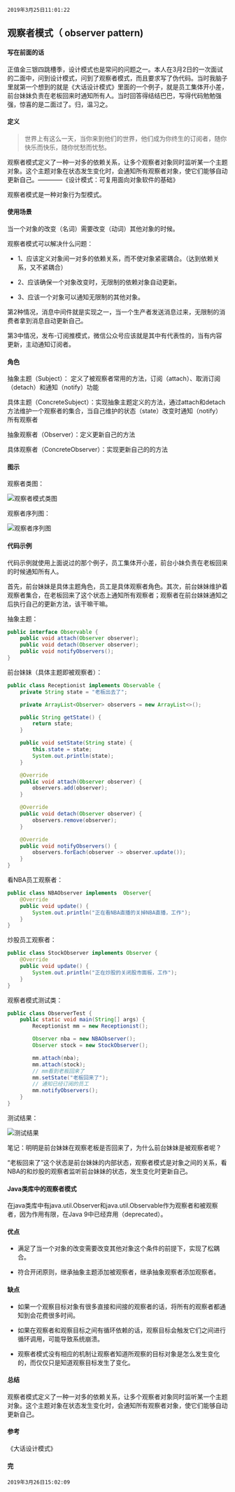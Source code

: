 `2019年3月25日11:01:22`

## 观察者模式（ observer pattern)

#### 写在前面的话

正值金三银四跳槽季，设计模式也是常问的问题之一。本人在3月2日的一次面试的二面中，问到设计模式，问到了观察者模式，而且要求写了伪代码。当时我脑子里就第一个想到的就是《大话设计模式》里面的一个例子，就是员工集体开小差，前台妹妹负责在老板回来时通知所有人。当时回答得结结巴巴，写得代码勉勉强强，惊喜的是二面过了。归，温习之。

#### 定义

>世界上有这么一天，当你来到他们的世界，他们成为你终生的订阅者，随你快乐而快乐，随你忧愁而忧愁。

观察者模式定义了一种一对多的依赖关系，让多个观察者对象同时监听某一个主题对象。这个主题对象在状态发生变化时，会通知所有观察者对象，使它们能够自动更新自己。————《设计模式：可复用面向对象软件的基础》

观察者模式是一种对象行为型模式。

#### 使用场景

当一个对象的改变（名词）需要改变（动词）其他对象的时候。

观察者模式可以解决什么问题：

- 1、应该定义对象间一对多的依赖关系，而不使对象紧密耦合。（达到依赖关系，又不紧耦合）

- 2、应该确保一个对象改变时，无限制的依赖对象自动更新。

- 3、应该一个对象可以通知无限制的其他对象。

第2种情况，消息中间件就是实现之一，当一个生产者发送消息过来，无限制的消费者拿到消息自动更新自己。

第3中情况，发布-订阅推模式，微信公众号应该就是其中有代表性的，当有内容更新，主动通知订阅者。

#### 角色

抽象主题（Subject）： 定义了被观察者常用的方法，订阅（attach）、取消订阅（detach）和通知（notify）功能

具体主题（ConcreteSubject）：实现抽象主题定义的方法，通过attach和detach方法维护一个观察者的集合，当自己维护的状态（state）改变时通知（notify）所有观察者

抽象观察者（Observer）：定义更新自己的方法

具体观察者（ConcreteObserver）：实现更新自己的的方法

#### 图示

观察者类图：

![观察者模式类图](https://raw.githubusercontent.com/Mingmingcome/cnblogs/master/images/observer-uml-diagram.jpg)

观察者序列图：

![观察者序列图](https://raw.githubusercontent.com/Mingmingcome/cnblogs/master/images/observer-sequence-diagram.jpg)


#### 代码示例

代码示例就使用上面说过的那个例子，员工集体开小差，前台小妹负责在老板回来的时候通知所有人。

首先，前台妹妹是具体主题角色，员工是具体观察者角色。其次，前台妹妹维护着观察者集合，在老板回来了这个状态上通知所有观察者；观察者在前台妹妹通知之后执行自己的更新方法，该干嘛干嘛。

抽象主题：

``` java
public interface Observable {
    public void attach(Observer observer);
    public void detach(Observer observer);
    public void notifyObservers();
}
```


前台妹妹（具体主题即被观察者）：

``` java
public class Receptionist implements Observable {
    private String state = "老板出去了";

    private ArrayList<Observer> observers = new ArrayList<>();

    public String getState() {
        return state;
    }

    public void setState(String state) {
        this.state = state;
        System.out.println(state);
    }

    @Override
    public void attach(Observer observer) {
        observers.add(observer);
    }

    @Override
    public void detach(Observer observer) {
        observers.remove(observer);
    }

    @Override
    public void notifyObservers() {
        observers.forEach(observer -> observer.update());
    }
}
```

看NBA员工观察者：

``` java
public class NBAObserver implements  Observer{
    @Override
    public void update() {
        System.out.println("正在看NBA直播的关掉NBA直播，工作");
    }
}
```

炒股员工观察者：

``` java
public class StockObserver implements Observer {
    @Override
    public void update() {
        System.out.println("正在炒股的关闭股市面板，工作");
    }
}
```

观察者模式测试类：

``` java
public class ObserverTest {
    public static void main(String[] args) {
        Receptionist mm = new Receptionist();

        Observer nba = new NBAObserver();
        Observer stock = new StockObserver();

        mm.attach(nba);
        mm.attach(stock);
        // mm看到老板回来了
        mm.setState("老板回来了");
        // 通知已经订阅的员工
        mm.notifyObservers();
    }
}
```

测试结果：

![测试结果](https://raw.githubusercontent.com/Mingmingcome/cnblogs/master/images/observer-test-result.png)

笔记：明明是前台妹妹在观察老板是否回来了，为什么前台妹妹是被观察者呢？

“老板回来了”这个状态是前台妹妹的内部状态，观察者模式是对象之间的关系，看NBA的和炒股的观察者监听前台妹妹的状态，发生变化时更新自己。

#### Java类库中的观察者模式

在java类库中有java.util.Observer和java.util.Observable作为观察者和被观察者，因为作用有限，在Java 9中已经弃用（deprecated）。

#### 优点

- 满足了当一个对象的改变需要改变其他对象这个条件的前提下，实现了松耦合。

- 符合开闭原则，继承抽象主题添加被观察者，继承抽象观察者添加观察者。


#### 缺点

- 如果一个观察目标对象有很多直接和间接的观察者的话，将所有的观察者都通知到会花费很多时间。

- 如果在观察者和观察目标之间有循环依赖的话，观察目标会触发它们之间进行循环调用，可能导致系统崩溃。

- 观察者模式没有相应的机制让观察者知道所观察的目标对象是怎么发生变化的，而仅仅只是知道观察目标发生了变化。

#### 总结

观察者模式定义了一种一对多的依赖关系，让多个观察者对象同时监听某一个主题对象。这个主题对象在状态发生变化时，会通知所有观察者对象，使它们能够自动更新自己。

#### 参考

《大话设计模式》

#### 完

`2019年3月26日15:02:09`